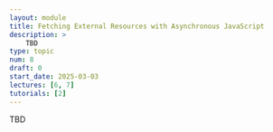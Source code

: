 ```yaml
---
layout: module
title: Fetching External Resources with Asynchronous JavaScript
description: > 
    TBD
type: topic
num: 8
draft: 0
start_date: 2025-03-03
lectures: [6, 7]
tutorials: [2]
---
```


TBD
